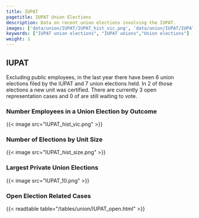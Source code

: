 ```yaml
---
title: IUPAT
pagetitle: IUPAT Union Elections
description: Data on recent union elections involving the IUPAT.
images: ['data/union/IUPAT/IUPAT_hist_vic.png', 'data/union/IUPAT/IUPAT_hist_size.png', 'data/union/IUPAT/IUPAT_10.png']
keywords: ["IUPAT union elections", "IUPAT unions","Union elections"]
weight: 1
---
```

##  IUPAT

Excluding public employees, in the last year there have been 6 union elections filed by the IUPAT and 7 union elections held. In 2 of those elections a new unit was certified. There are currently 3 open representation cases and 0 of are still waiting to vote.

### Number Employees in a Union Election by Outcome
{{< image src="IUPAT_hist_vic.png" >}}

### Number of Elections by Unit Size
{{< image src="IUPAT_hist_size.png" >}}

### Largest Private Union Elections
{{< image src="IUPAT_10.png" >}}

### Open Election Related Cases
{{< readtable table="/tables/union/IUPAT_open.html" >}}

